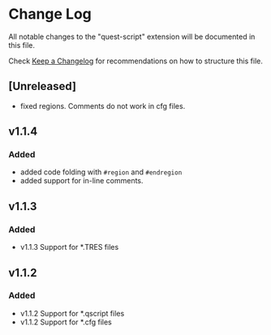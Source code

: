 # Change Log

All notable changes to the "quest-script" extension will be documented in this file.

Check [Keep a Changelog](http://keepachangelog.com/) for recommendations on how to structure this file.

## [Unreleased]
- fixed regions. Comments do not work in cfg files.
## v1.1.4
### Added
- added code folding with `#region` and `#endregion`
- added support for in-line comments.

## v1.1.3
### Added
- v1.1.3 Support for *.TRES files

## v1.1.2
### Added
-  v1.1.2 Support for *.qscript files
-  v1.1.2 Support for *.cfg files
